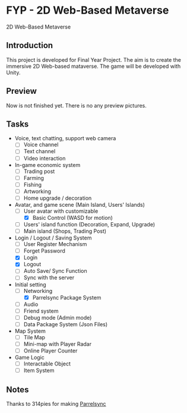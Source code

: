 # FYP - 2D Web-Based Metaverse
2D Web-Based Metaverse
## Introduction
This project is developed for Final Year Project. The aim is to create the immersive 2D Web-based mataverse. The game will be developed with Unity.
## Preview
Now is not finished yet. There is no any preview pictures.
## Tasks
- Voice, text chatting, support web camera 
  - [ ] Voice channel
  - [ ] Text channel
  - [ ] Video interaction
- In-game economic system
  - [ ] Trading post
  - [ ] Farming
  - [ ] Fishing
  - [ ] Artworking
  - [ ] Home upgrade / decoration
- Avatar, and game scene (Main Island, Users' Islands)
  - [ ] User avatar with customizable
    - [x] Basic Control (WASD for motion)
  - [ ] Users' island function (Decoration, Expand, Upgrade)
  - [ ] Main island (Shops, Trading Post)
- Login / Logout / Saving System
  - [ ] User Register Mechanism
  - [ ] Forget Password
  - [x] Login
  - [x] Logout
  - [ ] Auto Save/ Sync Function
  - [ ] Sync with the server
- Initial setting
  - [ ] Networking
    - [x] Parrelsync Package System
  - [ ] Audio
  - [ ] Friend system
  - [ ] Debug mode (Admin mode)
  - [ ] Data Package System (Json Files)
- Map System
  - [ ] Tile Map
  - [ ] Mini-map with Player Radar 
  - [ ] Online Player Counter
- Game Logic
  - [ ] Interactable Object
  - [ ] Item System
## Notes
Thanks to 314pies for making [Parrelsync](https://github.com/VeriorPies/ParrelSync)
